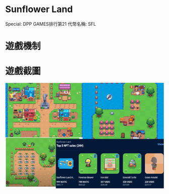 # Sunflower Land

Special: DPP GAMES排行第21
代幣名稱: SFL

# 遊戲機制

# 

# 遊戲截圖

![Untitled](Sunflower%20Land%201f93c162eff2419ca46cd0d324bdb59e/Untitled.png)